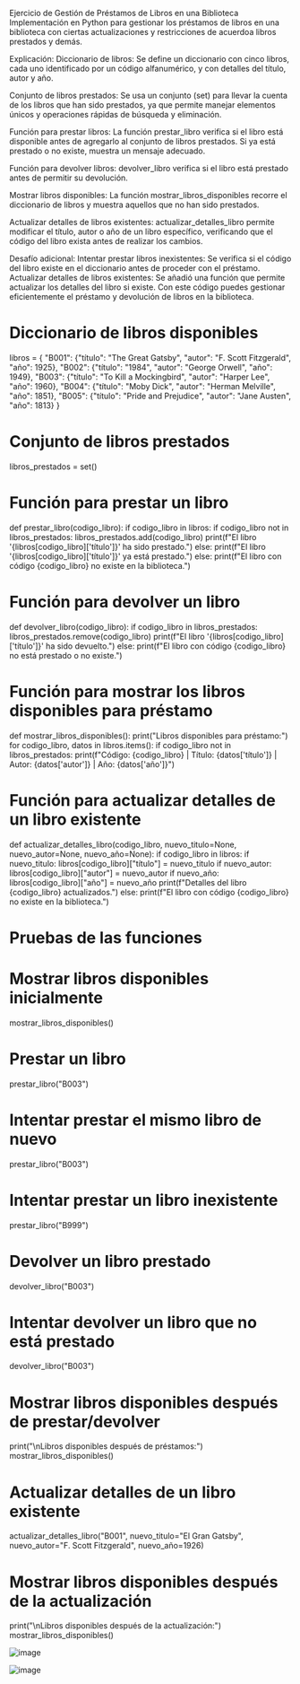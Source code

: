 Ejercicio de Gestión de Préstamos de Libros en una Biblioteca
Implementación en Python para gestionar los préstamos de libros en una biblioteca con ciertas actualizaciones y restricciones de acuerdoa libros prestados y demás.

Explicación:
Diccionario de libros: Se define un diccionario con cinco libros, cada uno identificado por un código alfanumérico, y con detalles del título, autor y año.

Conjunto de libros prestados: Se usa un conjunto (set) para llevar la cuenta de los libros que han sido prestados, ya que permite manejar elementos únicos y operaciones rápidas de búsqueda y eliminación.

Función para prestar libros: La función prestar_libro verifica si el libro está disponible antes de agregarlo al conjunto de libros prestados. Si ya está prestado o no existe, muestra un mensaje adecuado.

Función para devolver libros: devolver_libro verifica si el libro está prestado antes de permitir su devolución.

Mostrar libros disponibles: La función mostrar_libros_disponibles recorre el diccionario de libros y muestra aquellos que no han sido prestados.

Actualizar detalles de libros existentes: actualizar_detalles_libro permite modificar el título, autor o año de un libro específico, verificando que el código del libro exista antes de realizar los cambios.

Desafío adicional:
Intentar prestar libros inexistentes: Se verifica si el código del libro existe en el diccionario antes de proceder con el préstamo.
Actualizar detalles de libros existentes: Se añadió una función que permite actualizar los detalles del libro si existe.
Con este código puedes gestionar eficientemente el préstamo y devolución de libros en la biblioteca.

# Diccionario de libros disponibles
libros = {
    "B001": {"título": "The Great Gatsby", "autor": "F. Scott Fitzgerald", "año": 1925},
    "B002": {"título": "1984", "autor": "George Orwell", "año": 1949},
    "B003": {"título": "To Kill a Mockingbird", "autor": "Harper Lee", "año": 1960},
    "B004": {"título": "Moby Dick", "autor": "Herman Melville", "año": 1851},
    "B005": {"título": "Pride and Prejudice", "autor": "Jane Austen", "año": 1813}
}

# Conjunto de libros prestados
libros_prestados = set()

# Función para prestar un libro
def prestar_libro(codigo_libro):
    if codigo_libro in libros:
        if codigo_libro not in libros_prestados:
            libros_prestados.add(codigo_libro)
            print(f"El libro '{libros[codigo_libro]['título']}' ha sido prestado.")
        else:
            print(f"El libro '{libros[codigo_libro]['título']}' ya está prestado.")
    else:
        print(f"El libro con código {codigo_libro} no existe en la biblioteca.")

# Función para devolver un libro
def devolver_libro(codigo_libro):
    if codigo_libro in libros_prestados:
        libros_prestados.remove(codigo_libro)
        print(f"El libro '{libros[codigo_libro]['título']}' ha sido devuelto.")
    else:
        print(f"El libro con código {codigo_libro} no está prestado o no existe.")

# Función para mostrar los libros disponibles para préstamo
def mostrar_libros_disponibles():
    print("Libros disponibles para préstamo:")
    for codigo_libro, datos in libros.items():
        if codigo_libro not in libros_prestados:
            print(f"Código: {codigo_libro} | Título: {datos['título']} | Autor: {datos['autor']} | Año: {datos['año']}")

# Función para actualizar detalles de un libro existente
def actualizar_detalles_libro(codigo_libro, nuevo_titulo=None, nuevo_autor=None, nuevo_año=None):
    if codigo_libro in libros:
        if nuevo_titulo:
            libros[codigo_libro]["título"] = nuevo_titulo
        if nuevo_autor:
            libros[codigo_libro]["autor"] = nuevo_autor
        if nuevo_año:
            libros[codigo_libro]["año"] = nuevo_año
        print(f"Detalles del libro {codigo_libro} actualizados.")
    else:
        print(f"El libro con código {codigo_libro} no existe en la biblioteca.")

# Pruebas de las funciones

# Mostrar libros disponibles inicialmente
mostrar_libros_disponibles()

# Prestar un libro
prestar_libro("B003")

# Intentar prestar el mismo libro de nuevo
prestar_libro("B003")

# Intentar prestar un libro inexistente
prestar_libro("B999")

# Devolver un libro prestado
devolver_libro("B003")

# Intentar devolver un libro que no está prestado
devolver_libro("B003")

# Mostrar libros disponibles después de prestar/devolver
print("\nLibros disponibles después de préstamos:")
mostrar_libros_disponibles()

# Actualizar detalles de un libro existente
actualizar_detalles_libro("B001", nuevo_titulo="El Gran Gatsby", nuevo_autor="F. Scott Fitzgerald", nuevo_año=1926)

# Mostrar libros disponibles después de la actualización
print("\nLibros disponibles después de la actualización:")
mostrar_libros_disponibles()



![image](https://github.com/user-attachments/assets/e83f97a5-d577-4540-8b17-23df5b67bdfa)

![image](https://github.com/user-attachments/assets/a97edd87-09e5-4063-be61-c11855fd1423)

